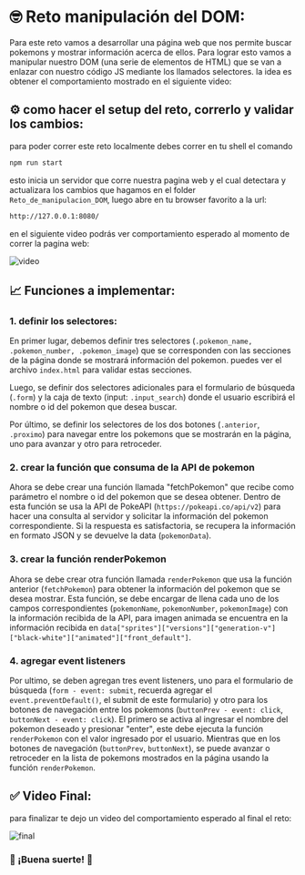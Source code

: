 # 🤓 Reto manipulación del DOM:

Para este reto vamos a desarrollar una página web que nos permite buscar pokemons y mostrar información acerca de ellos. Para lograr esto vamos a manipular nuestro DOM (una serie de elementos de HTML) que se van a enlazar con nuestro código JS mediante los llamados selectores.
la idea es obtener el comportamiento mostrado en el siguiente video:

## :gear: como hacer el setup del reto, correrlo y validar los cambios:

para poder correr este reto localmente debes correr en tu shell el comando

```bash
npm run start
```

esto inicia un servidor que corre nuestra pagina web y el cual detectara y actualizara los cambios que hagamos en el folder `Reto_de_manipulacion_DOM`, luego abre en tu browser favorito a la url:

```bash
http://127.0.0.1:8080/
```

en el siguiente video podrás ver comportamiento esperado al momento de correr la pagina web:

![video](./img/iniciando-servidor.gif)

## 📈 Funciones a implementar:

### 1. definir los selectores:

En primer lugar, debemos definir tres selectores (`.pokemon_name, .pokemon_number, .pokemon_image`) que se corresponden con las secciones de la página donde se mostrará información del pokemon. puedes ver el archivo `index.html` para validar estas secciones.

Luego, se definir dos selectores adicionales para el formulario de búsqueda (`.form`) y la caja de texto (input: `.input_search`) donde el usuario escribirá el nombre o id del pokemon que desea buscar.

Por último, se definir los selectores de los dos botones (`.anterior`, `.proximo`) para navegar entre los pokemons que se mostrarán en la página, uno para avanzar y otro para retroceder.

### 2. crear la función que consuma de la API de pokemon

Ahora se debe crear una función llamada "fetchPokemon" que recibe como parámetro el nombre o id del pokemon que se desea obtener. Dentro de esta función se usa la API de PokeAPI (`https://pokeapi.co/api/v2`) para hacer una consulta al servidor y solicitar la información del pokemon correspondiente. Si la respuesta es satisfactoria, se recupera la información en formato JSON y se devuelve la data (`pokemonData`).

### 3. crear la función renderPokemon

Ahora se debe crear otra función llamada `renderPokemon` que usa la función anterior (`fetchPokemon`) para obtener la información del pokemon que se desea mostrar. Esta función, se debe encargar de llena cada uno de los campos correspondientes (`pokemonName`, `pokemonNumber`, `pokemonImage`) con la información recibida de la API, para imagen animada se encuentra en la información recibida en `data["sprites"]["versions"]["generation-v"]["black-white"]["animated"]["front_default"]`.

### 4. agregar event listeners

Por ultimo, se deben agregan tres event listeners, uno para el formulario de búsqueda (`form - event: submit`, recuerda agregar el `event.preventDefault()`, el submit de este formulario) y otro para los botones de navegación entre los pokemons (`buttonPrev - event: click`, `buttonNext - event: click`). El primero se activa al ingresar el nombre del pokemon deseado y presionar "enter", este debe ejecuta la función `renderPokemon` con el valor ingresado por el usuario. Mientras que en los botones de navegación (`buttonPrev`, `buttonNext`), se puede avanzar o retroceder en la lista de pokemons mostrados en la página usando la función `renderPokemon`.

## ✅ Video Final:

para finalizar te dejo un video del comportamiento esperado al final el reto:

![final](./img/video.gif)

### 🥳 ¡Buena suerte! 🥳
